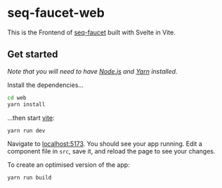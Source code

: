 # seq-faucet-web

This is the Frontend of [seq-faucet](https://github.com/astriaorg/seq-faucet) built with Svelte in Vite.

## Get started

*Note that you will need to have [Node.js](https://nodejs.org) and [Yarn](https://yarnpkg.com) installed.*

Install the dependencies...

```bash
cd web
yarn install
```

...then start [vite](https://vitejs.dev/):

```bash
yarn run dev
```

Navigate to [localhost:5173](http://localhost:5173). You should see your app running. Edit a component file in `src`, save it, and reload the page to see your changes.

To create an optimised version of the app:

```bash
yarn run build
```

